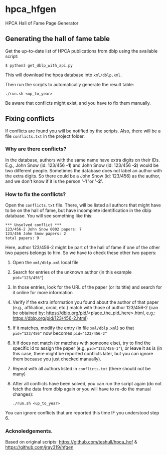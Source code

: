 # hpca_hfgen
HPCA Hall of Fame Page Generator

## Generating the hall of fame table

Get the up-to-date list of HPCA publications from dblp using the available script:

```$ python3 get_dblp_with_api.py```

This will download the hpca database into `xml/dblp.xml`.


Then run the scripts to automatically generate the result table:

```./run.sh <up_to_year>```

Be aware that conflicts might exist, and you have to fix them manually.

## Fixing conflicts
If conflicts are found you will be notified by the scripts. Also, there will be a file `conflicts.txt` in the project folder.

### Why are there conflicts?

In the database, authors with the same name have extra digits on their IDs.
E.g., John Snow (id: 123/456 **-1**) and John Snow (id: 123/456 **-2**) would be two different people. 
Sometimes the database does not label an author with the extra digits. So there could be a John Snow (id: 123/456) as the author, and we don't know if it is the person '**-1** 'or '**-2**'.


### How to fix the conflicts?

Open the `conflicts.txt` file. There, will be listed all authors that might have to be on the hall of fame, but have incomplete identification in the dblp database.
You will see something like this:
```
*** Unsolved conflict ***
123/456-2 John Snow 0002 papers: 7
123/456 John Snow papers: 2
total papers: 9
```

Here, author 123/456-2 might be part of the hall of fame if one of the other two papers belongs to him. So we have to check these other two papers:
 1) Open the `xml/dblp.xml` local file
 2) Search for entries of the unknown author (in this example `pid="123/456"`)
 3) In those entries, look for the URL of the paper (or its title) and search for it online for more information
 4) Verify if the extra information you found about the author of that paper (e.g., affiliation, orcid, etc.) match with those of author 123/456-2 (can be obtained by: https://dblp.org/pid/<place_the_pid_here>.html, e.g.:  https://dblp.org/pid/123/456-2.html)
 5) If it matches, modify the entry (in file `xml/dblp.xml`) so that `pid="123/456"` now becomes `pid="123/456-2"`
 6) It if does not match (or matches with someone else), try to find the specific id to assign the paper (e.g. `pid="123/456-1"`), or leave it as is (in this case, there might be reported conflicts later, but you can ignore them because you just checked manually).
 7) Repeat with all authors listed in `conflicts.txt` (there should not be many)
 8) After all conflicts have been solved, you can run the script again (do not fetch the data from dblp again or you will have to re-do the manual changes):

    ```./run.sh <up_to_year>```

You can ignore conflicts that are reported this time IF you understood step 6.


### Acknoledgements.
Based on original scripts:
https://github.com/teshull/hpca_hof & https://github.com/jray319/hfgen
